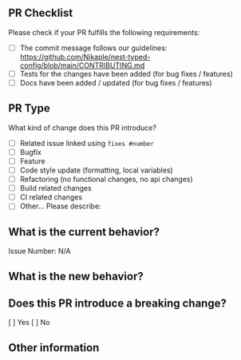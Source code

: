 ## PR Checklist

Please check if your PR fulfills the following requirements:

- [ ] The commit message follows our guidelines: https://github.com/Nikaple/nest-typed-config/blob/main/CONTRIBUTING.md
- [ ] Tests for the changes have been added (for bug fixes / features)
- [ ] Docs have been added / updated (for bug fixes / features)

## PR Type

What kind of change does this PR introduce?

<!-- Please check the one that applies to this PR using "x". -->

- [ ] Related issue linked using `fixes #number`
- [ ] Bugfix
- [ ] Feature
- [ ] Code style update (formatting, local variables)
- [ ] Refactoring (no functional changes, no api changes)
- [ ] Build related changes
- [ ] CI related changes
- [ ] Other... Please describe:

## What is the current behavior?

<!-- Please describe the current behavior that you are modifying, or link to a relevant issue. -->

Issue Number: N/A

## What is the new behavior?

## Does this PR introduce a breaking change?

[ ] Yes
[ ] No

<!-- If this PR contains a breaking change, please describe the impact and migration path for existing applications below. -->

## Other information
